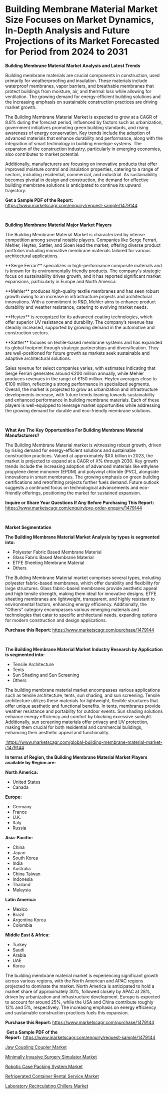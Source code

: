 <p><h1>Building Membrane Material Market Size Focuses on Market Dynamics, In-Depth Analysis and Future Projections of its Market Forecasted for Period from 2024 to 2031</h1></p><p><strong>Building Membrane Material Market Analysis and Latest Trends</strong></p>
<p><p>Building membrane materials are crucial components in construction, used primarily for weatherproofing and insulation. These materials include waterproof membranes, vapor barriers, and breathable membranes that protect buildings from moisture, air, and thermal loss while allowing for ventilation. The growing demand for energy-efficient building solutions and the increasing emphasis on sustainable construction practices are driving market growth.</p><p>The Building Membrane Material Market is expected to grow at a CAGR of 8.8% during the forecast period, influenced by factors such as urbanization, government initiatives promoting green building standards, and rising awareness of energy conservation. Key trends include the adoption of advanced materials that enhance durability and performance, along with the integration of smart technology in building envelope systems. The expansion of the construction industry, particularly in emerging economies, also contributes to market potential. </p><p>Additionally, manufacturers are focusing on innovative products that offer improved moisture control and insulation properties, catering to a range of sectors, including residential, commercial, and industrial. As sustainability becomes pivotal in design and construction, the demand for effective building membrane solutions is anticipated to continue its upward trajectory.</p></p>
<p><strong>Get a Sample PDF of the Report:&nbsp;</strong> <a href="https://www.marketscagr.com/enquiry/request-sample/1479144?utm_campaign=1848&utm_medium=2&utm_source=Github&utm_content=ia&utm_term=09122024&utm_id=building-membrane-material">https://www.marketscagr.com/enquiry/request-sample/1479144</a></p>
<p>&nbsp;</p>
<p><strong>Building Membrane Material Major Market Players</strong></p>
<p><p>The Building Membrane Material Market is characterized by intense competition among several notable players. Companies like Serge Ferrari, Mehler, Heytex, Sattler, and Sioen lead the market, offering diverse product portfolios including innovative membrane materials tailored for various architectural applications.</p><p>**Serge Ferrari** specializes in high-performance composite materials and is known for its environmentally friendly products. The company's strategic focus on sustainability drives growth, and it has reported significant market expansions, particularly in Europe and North America.</p><p>**Mehler** produces high-quality textile membranes and has seen robust growth owing to an increase in infrastructure projects and architectural innovations. With a commitment to R&D, Mehler aims to enhance product durability and weather resistance, catering to evolving market needs.</p><p>**Heytex** is recognized for its advanced coating technologies, which offer superior UV resistance and durability. The company’s revenue has steadily increased, supported by growing demand in the automotive and construction sectors.</p><p>**Sattler** focuses on textile-based membrane systems and has expanded its global footprint through strategic partnerships and diversification. They are well-positioned for future growth as markets seek sustainable and adaptive architectural solutions.</p><p>Sales revenue for select companies varies, with estimates indicating that Serge Ferrari generates around €200 million annually, while Mehler produces revenues in the range of €150 million. Heytex averages close to €100 million, reflecting a strong performance in specialized segments. Overall, the market is projected to grow as urbanization and infrastructure developments increase, with future trends leaning towards sustainability and enhanced performance in building membrane materials. Each of these players is well-equipped to leverage market opportunities while addressing the growing demand for durable and eco-friendly membrane solutions.</p></p>
<p>&nbsp;</p>
<p><strong>What Are The Key Opportunities For Building Membrane Material Manufacturers?</strong></p>
<p><p>The Building Membrane Material market is witnessing robust growth, driven by rising demand for energy-efficient solutions and sustainable construction practices. Valued at approximately $XX billion in 2023, the market is projected to expand at a CAGR of X% through 2030. Key growth trends include the increasing adoption of advanced materials like ethylene propylene diene monomer (EPDM) and polyvinyl chloride (PVC), alongside innovations in smart membranes. The growing emphasis on green building certifications and retrofitting projects further fuels demand. Future outlook suggests a continued focus on technological advancements and eco-friendly offerings, positioning the market for sustained expansion.</p></p>
<p><strong>Inquire or Share Your Questions If Any Before Purchasing This Report:</strong> <a href="https://www.marketscagr.com/enquiry/pre-order-enquiry/1479144?utm_campaign=1848&utm_medium=2&utm_source=Github&utm_content=ia&utm_term=09122024&utm_id=building-membrane-material">https://www.marketscagr.com/enquiry/pre-order-enquiry/1479144</a></p>
<p>&nbsp;</p>
<p><strong>Market Segmentation</strong></p>
<p><strong>The Building Membrane Material Market Analysis by types is segmented into:</strong></p>
<p><ul><li>Polyester Fabric Based Membrane Material</li><li>Glass Fabric Based Membrane Material</li><li>ETFE Sheeting Membrane Material</li><li>Others</li></ul></p>
<p><p>The Building Membrane Material market comprises several types, including polyester fabric-based membranes, which offer durability and flexibility for large structures. Glass fabric-based membranes provide aesthetic appeal and high tensile strength, making them ideal for innovative designs. ETFE sheeting membranes are lightweight, transparent, and highly resistant to environmental factors, enhancing energy efficiency. Additionally, the "Others" category encompasses various emerging materials and technologies that cater to specific architectural needs, expanding options for modern construction and design applications.</p></p>
<p><strong>Purchase this Report:&nbsp;</strong><a href="https://www.marketscagr.com/purchase/1479144?utm_campaign=1848&utm_medium=2&utm_source=Github&utm_content=ia&utm_term=09122024&utm_id=building-membrane-material">https://www.marketscagr.com/purchase/1479144</a></p>
<p>&nbsp;</p>
<p><strong>The Building Membrane Material Market Industry Research by Application is segmented into:</strong></p>
<p><ul><li>Tensile Architecture</li><li>Tents</li><li>Sun Shading and Sun Screening</li><li>Others</li></ul></p>
<p><p>The building membrane material market encompasses various applications such as tensile architecture, tents, sun shading, and sun screening. Tensile architecture utilizes these materials for lightweight, flexible structures that offer unique aesthetic and functional benefits. In tents, membranes provide weather resistance and portability for outdoor events. Sun shading solutions enhance energy efficiency and comfort by blocking excessive sunlight. Additionally, sun screening materials offer privacy and UV protection, making them crucial for both residential and commercial buildings, enhancing their aesthetic appeal and functionality.</p></p>
<p><a href="https://www.marketscagr.com/global-building-membrane-material-market-r1479144?utm_campaign=1848&utm_medium=2&utm_source=Github&utm_content=ia&utm_term=09122024&utm_id=building-membrane-material">&nbsp;https://www.marketscagr.com/global-building-membrane-material-market-r1479144</a></p>
<p><strong>In terms of Region, the Building Membrane Material Market Players available by Region are:</strong></p>
<p>
    <p> <strong> North America: </strong>
        <ul>
            <li>United States</li>
            <li>Canada</li>
        </ul>
        </p> 
    <p> <strong> Europe: </strong>
        <ul>
            <li>Germany</li>
            <li>France</li>
            <li>U.K.</li>
            <li>Italy</li>
            <li>Russia</li>
        </ul>
        </p> 
    <p> <strong> Asia-Pacific: </strong>
        <ul>
            <li>China</li>
            <li>Japan</li>
            <li>South Korea</li>
            <li>India</li>
            <li>Australia</li>
            <li>China Taiwan</li>
            <li>Indonesia</li>
            <li>Thailand</li>
            <li>Malaysia</li>
        </ul>
        </p> 
    <p> <strong> Latin America: </strong>
        <ul>
            <li>Mexico</li>
            <li>Brazil</li>
            <li>Argentina Korea</li>
            <li>Colombia</li>
        </ul>
        </p> 
    <p> <strong> Middle East & Africa: </strong>
        <ul>
            <li>Turkey</li>
            <li>Saudi</li>
            <li>Arabia</li>
            <li>UAE</li>
            <li>Korea</li>
        </ul>
    </p>
    </p>
<p><p>The building membrane material market is experiencing significant growth across various regions, with the North American and APAC regions projected to dominate the market. North America is anticipated to hold a market share of approximately 30%, followed closely by APAC at 28%, driven by urbanization and infrastructure development. Europe is expected to account for around 25%, while the USA and China contribute roughly 12% and 5%, respectively. The increasing emphasis on energy efficiency and sustainable construction practices fuels this expansion.</p></p>
<p><strong>Purchase this Report: </strong><a href="https://www.marketscagr.com/purchase/1479144?utm_campaign=1848&utm_medium=2&utm_source=Github&utm_content=ia&utm_term=09122024&utm_id=building-membrane-material">https://www.marketscagr.com/purchase/1479144</a></p>
<p>&nbsp;<strong>Get a Sample PDF of the Report:&nbsp;&nbsp;</strong><a href="https://www.marketscagr.com/enquiry/request-sample/1479144?utm_campaign=1848&utm_medium=2&utm_source=Github&utm_content=ia&utm_term=09122024&utm_id=building-membrane-material">https://www.marketscagr.com/enquiry/request-sample/1479144</a></p>
<p><strong></strong></p>
<p><p><a href="https://www.linkedin.com/pulse/investor-insights-jaw-coupling-coupler-market-projected-cagr-g0uvf?utm_campaign=1848&utm_medium=2&utm_source=Github&utm_content=ia&utm_term=09122024&utm_id=building-membrane-material">Jaw Coupling Coupler Market</a></p><p><a href="https://www.linkedin.com/pulse/competitive-landscape-analysis-minimally-invasive-surgery-simulator-lvwpc?utm_campaign=1848&utm_medium=2&utm_source=Github&utm_content=ia&utm_term=09122024&utm_id=building-membrane-material">Minimally Invasive Surgery Simulator Market</a></p><p><a href="https://www.linkedin.com/pulse/swot-analysis-robotic-case-packing-system-market-business-r5aye?utm_campaign=1848&utm_medium=2&utm_source=Github&utm_content=ia&utm_term=09122024&utm_id=building-membrane-material">Robotic Case Packing System Market</a></p><p><a href="https://www.linkedin.com/pulse/analysis-market-refrigerated-container-rental-service-nyrye?utm_campaign=1848&utm_medium=2&utm_source=Github&utm_content=ia&utm_term=09122024&utm_id=building-membrane-material">Refrigerated Container Rental Service Market</a></p><p><a href="https://github.com/marloy8/Market-Research-Report-List-6/blob/main/laboratory-recirculating-chillers-market.md?utm_campaign=1848&utm_medium=2&utm_source=Github&utm_content=ia&utm_term=09122024&utm_id=building-membrane-material">Laboratory Recirculating Chillers Market</a></p></p>